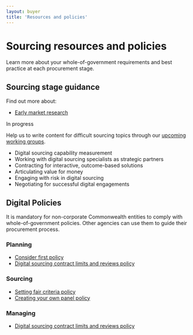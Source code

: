 ```yaml
---
layout: buyer
title: 'Resources and policies'
---
```


# Sourcing resources and policies

Learn more about your whole-of-government requirements and best practice at each procurement stage.

## Sourcing stage guidance

Find out more about:

- [Early market research](/buyer/resources-and-policies/early-market-research)

<div class="margin-md-top-2 margin-md-bottom-05"><span class="badge badge-green margin-md-bottom-05">In progress</span></div>

Help us to write content for difficult sourcing topics through our [upcoming working groups](/buyer/capability-and-community#working-groups).

- Digital sourcing capability measurement
- Working with digital sourcing specialists as strategic partners
- Contracting for interactive, outcome-based solutions
- Articulating value for money
- Engaging with risk in digital sourcing
- Negotiating for successful digital engagements

## <span name="digital-policies">Digital Policies</span>

It is mandatory for non-corporate Commonwealth entities to comply with whole-of-government policies. Other agencies can use them to guide their procurement process.

### Planning

- <a href="https://www.dta.gov.au/help-and-advice/ict-procurement/digital-sourcing-framework-ict-procurement/digital-sourcing-policies#digital-sourcing-consider-first-policy" target="_blank" rel="external noreferrer">Consider first policy</a>
- <a href="https://www.dta.gov.au/help-and-advice/ict-procurement/digital-sourcing-framework-ict-procurement/digital-sourcing-policies#digital-sourcing-contract-limits-and-reviews-policy" target="_blank" rel="external noreferrer">Digital sourcing contract limits and reviews policy</a>

### Sourcing

- <a href="https://www.dta.gov.au/help-and-advice/ict-procurement/digital-sourcing-framework-ict-procurement/digital-sourcing-policies#digital-sourcing-fair-criteria-policy" target="_blank" rel="external noreferrer">Setting fair criteria policy</a>
- <a href="https://www.dta.gov.au/help-and-advice/ict-procurement/digital-sourcing-framework-ict-procurement/digital-sourcing-policies#digital-sourcing-panels-policy" target="_blank" rel="external noreferrer">Creating your own panel policy</a>

### Managing

- <a href="https://www.dta.gov.au/help-and-advice/ict-procurement/digital-sourcing-framework-ict-procurement/digital-sourcing-policies#digital-sourcing-contract-limits-and-reviews-policy" target="_blank" rel="external noreferrer">Digital sourcing contract limits and reviews policy</a>
